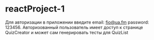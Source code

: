 # reactProject-1
Для авторизации в приложении введите email: fio@ua.fm password: 123456.  Авторизованный пользователь имеет доступ к странице QuizCreator и может сам генерировать тесты для QuizList
